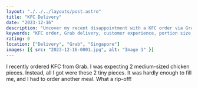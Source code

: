 ```yaml
---
layout: "./../../layouts/post.astro"
title: "KFC Delivery"
date: "2023-12-16"
description: "Uncover my recent disappointment with a KFC order via Grab. Anticipating 2 medium-sized chicken pieces, I received only 2 tiny ones, prompting the need for an additional meal."
keywords: "KFC order, Grab delivery, customer experience, portion size, disappointment, meal dissatisfaction, food delivery, rip-off, fast food, customer feedback."
rating: 0
location: ["Delivery", "Grab", "Singapore"]
images: [{ src: "2023-12-16-0001.jpg", alt: "Image 1" }]
---
```


I recently ordered KFC from Grab. I was expecting 2 medium-sized chicken pieces. Instead, all I got were these 2 tiny pieces. It was hardly enough to fill me, and I had to order another meal. What a rip-off!
